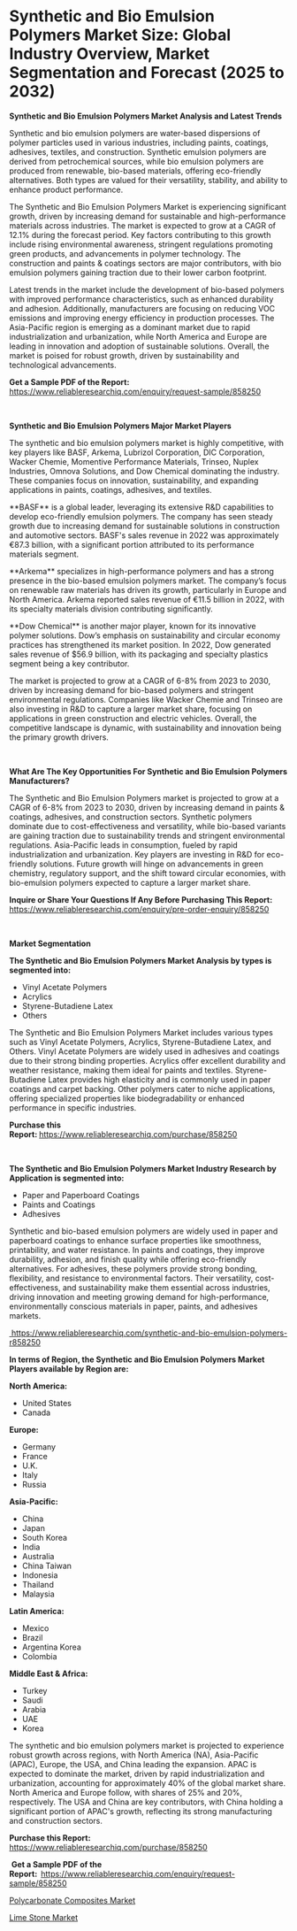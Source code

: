 <p><h1>Synthetic and Bio Emulsion Polymers Market Size: Global Industry Overview, Market Segmentation and Forecast (2025 to 2032)</h1></p><p><strong>Synthetic and Bio Emulsion Polymers Market Analysis and Latest Trends</strong></p>
<p><p>Synthetic and bio emulsion polymers are water-based dispersions of polymer particles used in various industries, including paints, coatings, adhesives, textiles, and construction. Synthetic emulsion polymers are derived from petrochemical sources, while bio emulsion polymers are produced from renewable, bio-based materials, offering eco-friendly alternatives. Both types are valued for their versatility, stability, and ability to enhance product performance.</p><p>The Synthetic and Bio Emulsion Polymers Market is experiencing significant growth, driven by increasing demand for sustainable and high-performance materials across industries. The market is expected to grow at a CAGR of 12.1% during the forecast period. Key factors contributing to this growth include rising environmental awareness, stringent regulations promoting green products, and advancements in polymer technology. The construction and paints & coatings sectors are major contributors, with bio emulsion polymers gaining traction due to their lower carbon footprint.</p><p>Latest trends in the market include the development of bio-based polymers with improved performance characteristics, such as enhanced durability and adhesion. Additionally, manufacturers are focusing on reducing VOC emissions and improving energy efficiency in production processes. The Asia-Pacific region is emerging as a dominant market due to rapid industrialization and urbanization, while North America and Europe are leading in innovation and adoption of sustainable solutions. Overall, the market is poised for robust growth, driven by sustainability and technological advancements.</p></p>
<p><strong>Get a Sample PDF of the Report:&nbsp;</strong> <a href="https://www.reliableresearchiq.com/enquiry/request-sample/858250?utm_campaign=1906&utm_medium=2&utm_source=Github&utm_content=ia&utm_term=25012025&utm_id=synthetic-and-bio-emulsion-polymers">https://www.reliableresearchiq.com/enquiry/request-sample/858250</a></p>
<p>&nbsp;</p>
<p><strong>Synthetic and Bio Emulsion Polymers Major Market Players</strong></p>
<p><p>The synthetic and bio emulsion polymers market is highly competitive, with key players like BASF, Arkema, Lubrizol Corporation, DIC Corporation, Wacker Chemie, Momentive Performance Materials, Trinseo, Nuplex Industries, Omnova Solutions, and Dow Chemical dominating the industry. These companies focus on innovation, sustainability, and expanding applications in paints, coatings, adhesives, and textiles.</p><p>**BASF** is a global leader, leveraging its extensive R&D capabilities to develop eco-friendly emulsion polymers. The company has seen steady growth due to increasing demand for sustainable solutions in construction and automotive sectors. BASF's sales revenue in 2022 was approximately €87.3 billion, with a significant portion attributed to its performance materials segment.</p><p>**Arkema** specializes in high-performance polymers and has a strong presence in the bio-based emulsion polymers market. The company’s focus on renewable raw materials has driven its growth, particularly in Europe and North America. Arkema reported sales revenue of €11.5 billion in 2022, with its specialty materials division contributing significantly.</p><p>**Dow Chemical** is another major player, known for its innovative polymer solutions. Dow’s emphasis on sustainability and circular economy practices has strengthened its market position. In 2022, Dow generated sales revenue of $56.9 billion, with its packaging and specialty plastics segment being a key contributor.</p><p>The market is projected to grow at a CAGR of 6-8% from 2023 to 2030, driven by increasing demand for bio-based polymers and stringent environmental regulations. Companies like Wacker Chemie and Trinseo are also investing in R&D to capture a larger market share, focusing on applications in green construction and electric vehicles. Overall, the competitive landscape is dynamic, with sustainability and innovation being the primary growth drivers.</p></p>
<p>&nbsp;</p>
<p><strong>What Are The Key Opportunities For Synthetic and Bio Emulsion Polymers Manufacturers?</strong></p>
<p><p>The Synthetic and Bio Emulsion Polymers market is projected to grow at a CAGR of 6-8% from 2023 to 2030, driven by increasing demand in paints & coatings, adhesives, and construction sectors. Synthetic polymers dominate due to cost-effectiveness and versatility, while bio-based variants are gaining traction due to sustainability trends and stringent environmental regulations. Asia-Pacific leads in consumption, fueled by rapid industrialization and urbanization. Key players are investing in R&D for eco-friendly solutions. Future growth will hinge on advancements in green chemistry, regulatory support, and the shift toward circular economies, with bio-emulsion polymers expected to capture a larger market share.</p></p>
<p><strong>Inquire or Share Your Questions If Any Before Purchasing This Report:</strong> <a href="https://www.reliableresearchiq.com/enquiry/pre-order-enquiry/858250?utm_campaign=1906&utm_medium=2&utm_source=Github&utm_content=ia&utm_term=25012025&utm_id=synthetic-and-bio-emulsion-polymers">https://www.reliableresearchiq.com/enquiry/pre-order-enquiry/858250</a></p>
<p>&nbsp;</p>
<p><strong>Market Segmentation</strong></p>
<p><strong>The Synthetic and Bio Emulsion Polymers Market Analysis by types is segmented into:</strong></p>
<p><ul><li>Vinyl Acetate Polymers</li><li>Acrylics</li><li>Styrene-Butadiene Latex</li><li>Others</li></ul></p>
<p><p>The Synthetic and Bio Emulsion Polymers Market includes various types such as Vinyl Acetate Polymers, Acrylics, Styrene-Butadiene Latex, and Others. Vinyl Acetate Polymers are widely used in adhesives and coatings due to their strong binding properties. Acrylics offer excellent durability and weather resistance, making them ideal for paints and textiles. Styrene-Butadiene Latex provides high elasticity and is commonly used in paper coatings and carpet backing. Other polymers cater to niche applications, offering specialized properties like biodegradability or enhanced performance in specific industries.</p></p>
<p><strong>Purchase this Report:&nbsp;</strong><a href="https://www.reliableresearchiq.com/purchase/858250?utm_campaign=1906&utm_medium=2&utm_source=Github&utm_content=ia&utm_term=25012025&utm_id=synthetic-and-bio-emulsion-polymers">https://www.reliableresearchiq.com/purchase/858250</a></p>
<p>&nbsp;</p>
<p><strong>The Synthetic and Bio Emulsion Polymers Market Industry Research by Application is segmented into:</strong></p>
<p><ul><li>Paper and Paperboard Coatings</li><li>Paints and Coatings</li><li>Adhesives</li></ul></p>
<p><p>Synthetic and bio-based emulsion polymers are widely used in paper and paperboard coatings to enhance surface properties like smoothness, printability, and water resistance. In paints and coatings, they improve durability, adhesion, and finish quality while offering eco-friendly alternatives. For adhesives, these polymers provide strong bonding, flexibility, and resistance to environmental factors. Their versatility, cost-effectiveness, and sustainability make them essential across industries, driving innovation and meeting growing demand for high-performance, environmentally conscious materials in paper, paints, and adhesives markets.</p></p>
<p><a href="https://www.reliableresearchiq.com/synthetic-and-bio-emulsion-polymers-r858250?utm_campaign=1906&utm_medium=2&utm_source=Github&utm_content=ia&utm_term=25012025&utm_id=synthetic-and-bio-emulsion-polymers">&nbsp;https://www.reliableresearchiq.com/synthetic-and-bio-emulsion-polymers-r858250</a></p>
<p><strong>In terms of Region, the Synthetic and Bio Emulsion Polymers Market Players available by Region are:</strong></p>
<p>
    <p> <strong> North America: </strong>
        <ul>
            <li>United States</li>
            <li>Canada</li>
        </ul>
        </p> 
    <p> <strong> Europe: </strong>
        <ul>
            <li>Germany</li>
            <li>France</li>
            <li>U.K.</li>
            <li>Italy</li>
            <li>Russia</li>
        </ul>
        </p> 
    <p> <strong> Asia-Pacific: </strong>
        <ul>
            <li>China</li>
            <li>Japan</li>
            <li>South Korea</li>
            <li>India</li>
            <li>Australia</li>
            <li>China Taiwan</li>
            <li>Indonesia</li>
            <li>Thailand</li>
            <li>Malaysia</li>
        </ul>
        </p> 
    <p> <strong> Latin America: </strong>
        <ul>
            <li>Mexico</li>
            <li>Brazil</li>
            <li>Argentina Korea</li>
            <li>Colombia</li>
        </ul>
        </p> 
    <p> <strong> Middle East & Africa: </strong>
        <ul>
            <li>Turkey</li>
            <li>Saudi</li>
            <li>Arabia</li>
            <li>UAE</li>
            <li>Korea</li>
        </ul>
    </p>
    </p>
<p><p>The synthetic and bio emulsion polymers market is projected to experience robust growth across regions, with North America (NA), Asia-Pacific (APAC), Europe, the USA, and China leading the expansion. APAC is expected to dominate the market, driven by rapid industrialization and urbanization, accounting for approximately 40% of the global market share. North America and Europe follow, with shares of 25% and 20%, respectively. The USA and China are key contributors, with China holding a significant portion of APAC's growth, reflecting its strong manufacturing and construction sectors.</p></p>
<p><strong>Purchase this Report: </strong><a href="https://www.reliableresearchiq.com/purchase/858250?utm_campaign=1906&utm_medium=2&utm_source=Github&utm_content=ia&utm_term=25012025&utm_id=synthetic-and-bio-emulsion-polymers">https://www.reliableresearchiq.com/purchase/858250</a></p>
<p>&nbsp;<strong>Get a Sample PDF of the Report:&nbsp;&nbsp;</strong><a href="https://www.reliableresearchiq.com/enquiry/request-sample/858250?utm_campaign=1906&utm_medium=2&utm_source=Github&utm_content=ia&utm_term=25012025&utm_id=synthetic-and-bio-emulsion-polymers">https://www.reliableresearchiq.com/enquiry/request-sample/858250</a></p>
<p><strong></strong></p>
<p><p><a href="https://github.com/chkrselia/Market-Research-Report-List-1/blob/main/polycarbonate-composites-market.md?utm_campaign=1906&utm_medium=2&utm_source=Github&utm_content=ia&utm_term=25012025&utm_id=synthetic-and-bio-emulsion-polymers">Polycarbonate Composites Market</a></p><p><a href="https://github.com/moazugavate/Market-Research-Report-List-1/blob/main/lime-stone-market.md?utm_campaign=1906&utm_medium=2&utm_source=Github&utm_content=ia&utm_term=25012025&utm_id=synthetic-and-bio-emulsion-polymers">Lime Stone Market</a></p></p>